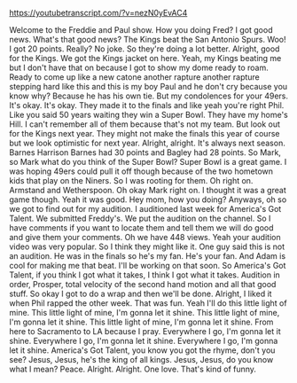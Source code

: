 https://youtubetranscript.com/?v=nezN0yEvAC4

 Welcome to the Freddie and Paul show. How you doing Fred? I got good news. What's that good news? The Kings beat the San Antonio Spurs. Woo! I got 20 points. Really? No joke. So they're doing a lot better. Alright, good for the Kings. We got the Kings jacket on here. Yeah, my Kings beating me but I don't have that on because I got to show my dome ready to roam. Ready to come up like a new catone another rapture another rapture stepping hard like this and this is my boy Paul and he don't cry because you know why? Because he has his own tie. But my condolences for your 49ers. It's okay. It's okay. They made it to the finals and like yeah you're right Phil. Like you said 50 years waiting they win a Super Bowl. They have my home's Hill. I can't remember all of them because that's not my team. But look out for the Kings next year. They might not make the finals this year of course but we look optimistic for next year. Alright, alright. It's always next season. Barnes Harrison Barnes had 30 points and Bagley had 28 points. So Mark, so Mark what do you think of the Super Bowl? Super Bowl is a great game. I was hoping 49ers could pull it off though because of the two hometown kids that play on the Niners. So I was rooting for them. Oh right on. Armstand and Wetherspoon. Oh okay Mark right on. I thought it was a great game though. Yeah it was good. Hey mom, how you doing? Anyways, oh so we got to find out for my audition. I auditioned last week for America's Got Talent. We submitted Freddy's. We put the audition on the channel. So I have comments if you want to locate them and tell them we will do good and give them your comments. Oh we have 448 views. Yeah your audition video was very popular. So I think they might like it. One guy said this is not an audition. He was in the finals so he's my fan. He's your fan. And Adam is cool for making me that beat. I'll be working on that soon. So America's Got Talent, if you think I got what it takes, I think I got what it takes. Audition in order, Prosper, total velocity of the second hand motion and all that good stuff. So okay I got to do a wrap and then we'll be done. Alright, I liked it when Phil rapped the other week. That was fun. Yeah I'll do this little light of mine. This little light of mine, I'm gonna let it shine. This little light of mine, I'm gonna let it shine. This little light of mine, I'm gonna let it shine. From here to Sacramento to LA because I pray. Everywhere I go, I'm gonna let it shine. Everywhere I go, I'm gonna let it shine. Everywhere I go, I'm gonna let it shine. America's Got Talent, you know you got the rhyme, don't you see? Jesus, Jesus, he's the king of all kings. Jesus, Jesus, do you know what I mean? Peace. Alright. Alright. One love. That's kind of funny.